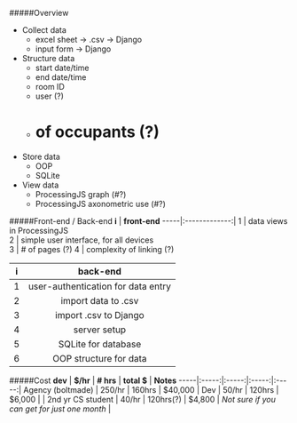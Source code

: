 #####Overview
* Collect data
  * excel sheet -> .csv -> Django
  * input form -> Django
* Structure data
  * start date/time
  * end date/time
  * room ID
  * user (?)
  * # of occupants (?)
* Store data
  * OOP
  * SQLite
* View data
  * ProcessingJS graph (#?)
  * ProcessingJS axonometric use (#?)

#####Front-end / Back-end
<b>i</b> | <b>front-end</b> 
-----|:-------------:|
1 | data views in ProcessingJS  
2 | simple user interface, for all devices  
3 | # of pages (?)
4 | complexity of linking (?)

<b>i</b> | <b>back-end</b> 
-----|:-------------:|
1 | user-authentication for data entry
2 | import data to .csv
3 | import .csv to Django
4 | server setup
5 | SQLite for database
6 | OOP structure for data


#####Cost
<b>dev</b> | <b>$/hr</b> | <b># hrs</b> | <b>total $</b> | <b>Notes</b>
-----|:-----:|:-----:|:-----:|:-----:|
Agency (boltmade) | 250/hr | 160hrs | $40,000 | 
Dev | 50/hr | 120hrs | $6,000 | |
2nd yr CS student | 40/hr | 120hrs(?) | $4,800 | _Not sure if you can get for just one month_ |


       
